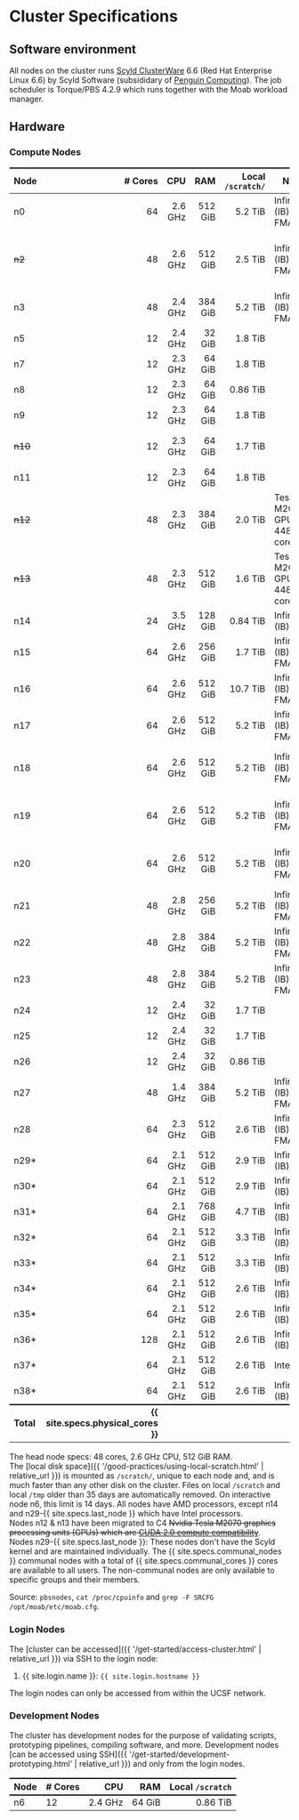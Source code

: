 # Cluster Specifications

## Software environment

All nodes on the cluster runs [Scyld ClusterWare] 6.6 (Red Hat Enterprise Linux 6.6) by Scyld Software (subsididary of [Penguin Computing]).
The job scheduler is Torque/PBS 4.2.9 which runs together with the Moab workload manager.


## Hardware

### Compute Nodes

Node      |  # Cores |      CPU  |       RAM | Local `/scratch/` | Notes                        | Priority
----------|---------:|----------:|----------:|-----------------:|------------------------------|-----------
n0        |       64 |   2.6 GHz |   512 GiB |           5.2 TiB | InfiniBand (IB), FMA4        | CBI, Taylor Lab
~~n2~~    |       48 |   2.6 GHz |   512 GiB |           2.5 TiB | InfiniBand (IB), FMA4        | ~~(communal)~~ disk failure (2020-07-29)/to be migrated to C4
n3        |       48 |   2.4 GHz |   384 GiB |           5.2 TiB | InfiniBand (IB), FMA4        | Krummel Lab
n5        |       12 |   2.4 GHz |    32 GiB |           1.8 TiB |                              | (communal)
n7        |       12 |   2.3 GHz |    64 GiB |           1.8 TiB |                              | (communal)
n8        |       12 |   2.3 GHz |    64 GiB |          0.86 TiB |                              | (communal)
n9        |       12 |   2.3 GHz |    64 GiB |           1.8 TiB |                              | (communal)
~~n10~~   |       12 |   2.3 GHz |    64 GiB |           1.7 TiB |                              | ~~(communal)~~ disk failure (2020-09-12)
n11       |       12 |   2.3 GHz |    64 GiB |           1.8 TiB |                              | (communal)
~~n12~~   |       48 |   2.3 GHz |   384 GiB |           2.0 TiB | Tesla M2070 GPU w/ 448 cores | ~~(communal)~~ migrated to C4
~~n13~~   |       48 |   2.3 GHz |   512 GiB |           1.6 TiB | Tesla M2070 GPU w/ 448 cores | ~~(communal)~~ migrated to C4
n14       |       24 |   3.5 GHz |   128 GiB |          0.84 TiB | InfiniBand (IB), Intel       | Witte Lab
n15       |       64 |   2.6 GHz |   256 GiB |           1.7 TiB | InfiniBand (IB), FMA4        | Witte Lab
n16       |       64 |   2.6 GHz |   512 GiB |          10.7 TiB | InfiniBand (IB), FMA4        | Witte Lab
n17       |       64 |   2.6 GHz |   512 GiB |           5.2 TiB | InfiniBand (IB), FMA4        | CBI, Taylor Lab
n18       |       64 |   2.6 GHz |   512 GiB |           5.2 TiB | InfiniBand (IB), FMA4        | Diaz Lab, Costello Lab, Fung Lab, Song Lab
n19       |       64 |   2.6 GHz |   512 GiB |           5.2 TiB | InfiniBand (IB), FMA4        | Diaz Lab, Costello Lab, Fung Lab, Song Lab
n20       |       64 |   2.6 GHz |   512 GiB |           5.2 TiB | InfiniBand (IB), FMA4        | Diaz Lab, Costello Lab, Fung Lab, Song Lab
n21       |       48 |   2.8 GHz |   256 GiB |           5.2 TiB | InfiniBand (IB), FMA4        | Bandyopadhyay Lab
n22       |       48 |   2.8 GHz |   384 GiB |           5.2 TiB | InfiniBand (IB), FMA4        | Molinaro Lab
n23       |       48 |   2.8 GHz |   384 GiB |           5.2 TiB | InfiniBand (IB), FMA4        | Molinaro Lab
n24       |       12 |   2.4 GHz |    32 GiB |           1.7 TiB |                              | (communal)
n25       |       12 |   2.4 GHz |    32 GiB |           1.7 TiB |                              | (communal)
n26       |       12 |   2.4 GHz |    32 GiB |          0.86 TiB |                              | (communal)
n27       |       48 |   1.4 GHz |   384 GiB |           5.2 TiB | InfiniBand (IB), FMA4        | Costello Lab
n28       |       64 |   2.3 GHz |   512 GiB |           2.6 TiB | InfiniBand (IB), FMA4        | Shannon Lab
n29\*     |       64 |   2.1 GHz |   512 GiB |           2.9 TiB | InfiniBand (IB), Intel       | Krummel Lab
n30\*     |       64 |   2.1 GHz |   512 GiB |           2.9 TiB | InfiniBand (IB), Intel       | Kriegstein Lab
n31\*     |       64 |   2.1 GHz |   768 GiB |           4.7 TiB | InfiniBand (IB), Intel       | Ziv Lab
n32\*     |       64 |   2.1 GHz |   512 GiB |           3.3 TiB | InfiniBand (IB), Intel       | Blelloch Lab
n33\*     |       64 |   2.1 GHz |   512 GiB |           3.3 TiB | InfiniBand (IB), Intel       | Diaz Lab
n34\*     |       64 |   2.1 GHz |   512 GiB |           2.6 TiB | InfiniBand (IB), Intel       | Krummel Lab
n35\*     |       64 |   2.1 GHz |   512 GiB |           2.6 TiB | InfiniBand (IB), Intel       | Shannon Lab
n36\*     |      128 |   2.1 GHz |   512 GiB |           2.6 TiB | InfiniBand (IB), Intel       | Kim Lab
n37\*     |       64 |   2.1 GHz |   512 GiB |           2.6 TiB | Intel                        | Bastian Lab
n38\*     |       64 |   2.1 GHz |   512 GiB |           2.6 TiB | InfiniBand (IB), Intel       | Francis Lab
**Total** | **{{ site.specs.physical_cores }}** |           |           |                   |                              |

The head node specs: 48 cores, 2.6 GHz CPU, 512 GiB RAM.  
The [local disk space]({{ '/good-practices/using-local-scratch.html' | relative_url }}) is mounted as `/scratch/`, unique to each node and, and is much faster than any other disk on the cluster.  Files on local `/scratch` and local `/tmp` older than 35 days are automatically removed.  On interactive node n6, this limit is 14 days. 
All nodes have AMD processors, except n14 and n29-{{ site.specs.last_node }} which have Intel processors.  
Nodes n12 & n13 have been migrated to C4 ~~Nvidia Tesla M2070 graphics processing units (GPUs) which are [CUDA 2.0 compute compatibility](https://en.wikipedia.org/wiki/CUDA#GPUs_supported)~~.  
Nodes n29-{{ site.specs.last_node }}: These nodes don't have the Scyld kernel and are maintained individually.
The {{ site.specs.communal_nodes }} communal nodes with a total of {{ site.specs.communal_cores }} cores are available to all users. The non-communal nodes are only available to specific groups and their members.

Source: `pbsnodes`, `cat /proc/cpuinfo` and `grep -F SRCFG /opt/moab/etc/moab.cfg`.


### Login Nodes

The [cluster can be accessed]({{ '/get-started/access-cluster.html' | relative_url }}) via SSH to the login node:

1. {{ site.login.name  }}: `{{ site.login.hostname }}`

The login nodes can only be accessed from within the UCSF network.

### Development Nodes

The cluster has development nodes for the purpose of validating scripts, prototyping pipelines, compiling software, and more.  Development nodes [can be accessed using SSH]({{ '/get-started/development-prototyping.html' | relative_url }}) and only from the login nodes.

Node      | # Cores |       CPU |       RAM |  Local `/scratch` |
----------|---------|----------:|----------:|------------------:|
n6        |      12 |   2.4 GHz |    64 GiB |          0.86 TiB |


<style>
table {
  margin-top: 2ex;
  margin-bottom: 2ex;
}
tr:last-child { border-top: 2px solid #000; }
</style>

[Scyld ClusterWare]: https://www.penguincomputing.com/solutions/scyld-clusterware/
[Penguin Computing]: https://en.wikipedia.org/wiki/Penguin_Computing


